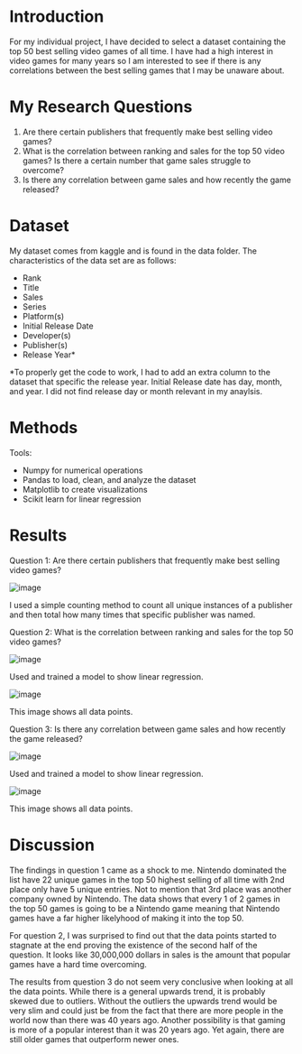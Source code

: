 # Introduction

For my individual project, I have decided to select a dataset containing the top 50 best selling video games of all time. I have had a high interest in video games for many years so I am interested to see if there is any correlations between the best selling games that I may be unaware about. 

# My Research Questions

1. Are there certain publishers that frequently make best selling video games?
2. What is the correlation between ranking and sales for the top 50 video games? Is there a certain number that game sales struggle to overcome?
3. Is there any correlation between game sales and how recently the game released?

# Dataset

My dataset comes from kaggle and is found in the data folder. The characteristics of the data set are as follows:

- Rank
- Title
- Sales
- Series
- Platform(s)
- Initial Release Date
- Developer(s)
- Publisher(s)
- Release Year*
  
*To properly get the code to work, I had to add an extra column to the dataset that specific the release year. Initial Release date has day, month, and year. I did not find release day or month relevant in my anaylsis.

# Methods

Tools:

- Numpy for numerical operations
- Pandas to load, clean, and analyze the dataset
- Matplotlib to create visualizations
- Scikit learn for linear regression

# Results

Question 1: Are there certain publishers that frequently make best selling video games?

![image](https://github.com/jonahfiske/DS_JF_Individual_project_video_game_sales/assets/97976436/54e2672d-f346-4024-be73-fbafa019c39a)

I used a simple counting method to count all unique instances of a publisher and then total how many times that specific publisher was named.

Question 2: What is the correlation between ranking and sales for the top 50 video games?

![image](https://github.com/jonahfiske/DS_JF_Individual_project_video_game_sales/assets/97976436/ecffa4cb-6950-41cd-b154-5c993a006cbb)

Used and trained a model to show linear regression.

![image](https://github.com/jonahfiske/DS_JF_Individual_project_video_game_sales/assets/97976436/02cb1a71-a73b-4a9a-bcff-7ae8a22ba12a)

This image shows all data points.

Question 3: Is there any correlation between game sales and how recently the game released?

![image](https://github.com/jonahfiske/DS_JF_Individual_project_video_game_sales/assets/97976436/1fedd1ba-081e-4106-b61f-e0df9aec632a)

Used and trained a model to show linear regression.

![image](https://github.com/jonahfiske/DS_JF_Individual_project_video_game_sales/assets/97976436/dd436338-f979-4927-9444-b121921bf50a)

This image shows all data points.

# Discussion 

The findings in question 1 came as a shock to me. Nintendo dominated the list have 22 unique games in the top 50 highest selling of all time with 2nd place only have 5 unique entries. Not to mention that 3rd place was another company owned by Nintendo. The data shows that every 1 of 2 games in the top 50 games is going to be a Nintendo game meaning that Nintendo games have a far higher likelyhood of making it into the top 50.

For question 2, I was surprised to find out that the data points started to stagnate at the end proving the existence of the second half of the question. It looks like 30,000,000 dollars in sales is the amount that popular games have a hard time overcoming.

The results from question 3 do not seem very conclusive when looking at all the data points. While there is a general upwards trend, it is probably skewed due to outliers. Without the outliers the upwards trend would be very slim and could just be from the fact that there are more people in the world now than there was 40 years ago. Another possibility is that gaming is more of a popular interest than it was 20 years ago. Yet again, there are still older games that outperform newer ones.
